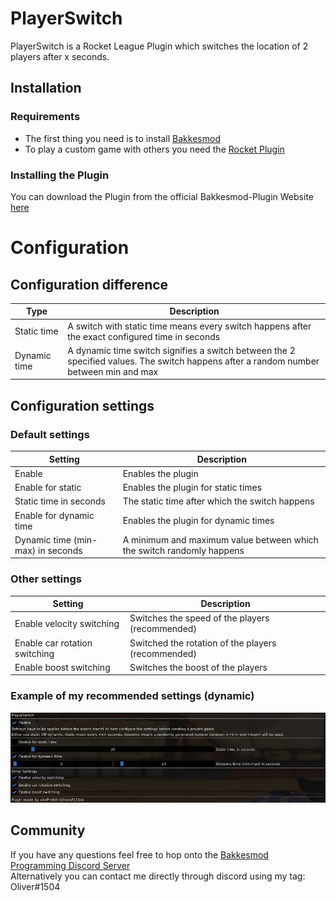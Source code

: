 # PlayerSwitch

PlayerSwitch is a Rocket League Plugin which switches the location of 2 players after x seconds.

## Installation

### Requirements

* The first thing you need is to install [Bakkesmod](https://www.bakkesmod.com/ "Bakkesmod")
* To play a custom game with others you need the [Rocket Plugin](https://bakkesplugins.com/plugins/view/26)

### Installing the Plugin

You can download the Plugin from the official Bakkesmod-Plugin Website [here](https://bakkesplugins.com/plugins/view/271)

# Configuration

## Configuration difference

| Type | Description |
| ---- | ----------- |
| Static time | A switch with static time means every switch happens after the exact configured time in seconds |
| Dynamic time | A dynamic time switch signifies a switch between the 2 specified values. The switch happens after a random number between min and max |

## Configuration settings

### Default settings

| Setting | Description |
| ------- | ----------- |
| Enable | Enables the plugin |
| Enable for static | Enables the plugin for static times |
| Static time in seconds | The static time after which the switch happens |
| Enable for dynamic time | Enables the plugin for dynamic times |
| Dynamic time (min-max) in seconds | A minimum and maximum value between which the switch randomly happens |

### Other settings

| Setting | Description |
| ------- | ----------- |
| Enable velocity switching | Switches the speed of the players (recommended) |
| Enable car rotation switching | Switched the rotation of the players (recommended) |
| Enable boost switching | Switches the boost of the players |

### Example of my recommended settings (dynamic)
![configuration](https://github.com/Oliver2Goetz/PlayerSwitch/blob/9622afd1d6291cd571d9f585c32a1893341c2bd1/.github/images/playerswitch_menu.png)

## Community
If you have any questions feel free to hop onto the [Bakkesmod Programming Discord Server](https://discord.com/invite/HMptXSzCvU) <br>
Alternatively you can contact me directly through discord using my tag: Oliver#1504
